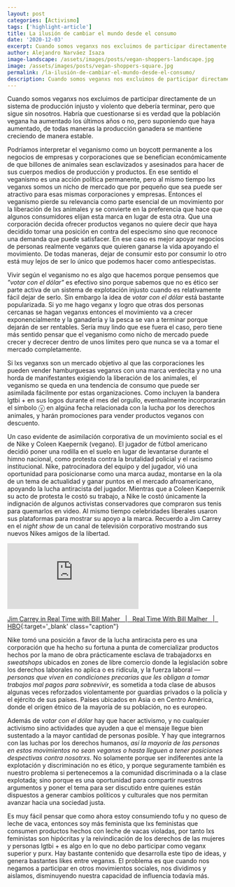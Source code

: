 ```yaml
---
layout: post
categories: [Activismo]
tags: ['highlight-article']
title: La ilusión de cambiar el mundo desde el consumo
date: '2020-12-03'
excerpt: Cuando somos veganxs nos excluimos de participar directamente de un sistema de producción injusto y violento que debería terminar, pero que sigue sin nosotros. Habría que cuestionarse si es verdad que la población vegana ha aumentado los últimos años o no, pero suponiendo que haya aumentado, de todas maneras la producción ganadera se mantiene creciendo de manera estable.
author: Alejandro Narváez Isaza
image-landscape: /assets/images/posts/vegan-shoppers-landscape.jpg
image: /assets/images/posts/vegan-shoppers-square.jpg
permalink: /la-ilusión-de-cambiar-el-mundo-desde-el-consumo/
description: Cuando somos veganxs nos excluimos de participar directamente de un sistema de producción injusto y violento que debería terminar, pero que sigue sin nosotros. Habría que cuestionarse si es verdad que la población vegana ha aumentado los últimos años o no, pero suponiendo que haya aumentado, de todas maneras la producción ganadera se mantiene creciendo de manera estable.
---
```

Cuando somos veganxs nos excluimos de participar directamente de un sistema de producción injusto y violento que debería terminar, pero que sigue sin nosotros. Habría que cuestionarse si es verdad que la población vegana ha aumentado los últimos años o no, pero suponiendo que haya aumentado, de todas maneras la producción ganadera se mantiene creciendo de manera estable.

Podríamos interpretar el veganismo como un boycott permanente a los negocios de empresas y corporaciones que se benefician económicamente de que billones de animales sean esclavizados y asesinados para hacer de sus cuerpos medios de producción y productos. En ese sentido el veganismo es una acción política permanente, pero al mismo tiempo lxs veganxs somos un nicho de mercado que por pequeño que sea puede ser atractivo para esas mismas corporaciones y empresas. Entonces el veganismo pierde su relevancia como parte esencial de un movimiento por la liberación de lxs animales y se convierte en la preferencia que hace que algunos consumidores elijan esta marca en lugar de esta otra. Que una corporación decida ofrecer productos veganos no quiere decir que haya decidido tomar una posición en contra del especismo sino que reconoce una demanda que puede satisfacer. En ese caso es mejor apoyar negocios de personas realmente veganxs que quieren ganarse la vida apoyando el movimiento. De todas maneras, dejar de consumir esto por consumir lo otro está muy lejos de ser lo único que podemos hacer como antiespecistas.

Vivir según el veganismo no es algo que hacemos porque pensemos que *"votar con el dólar"* es efectivo sino porque sabemos que no es ético ser parte activa de un sistema de explotación injusto cuando es relativamente fácil dejar de serlo. Sin embargo la idea de *votar con el dólar* está bastante popularizada. Si yo me hago veganx y logro que otras dos personas cercanas se hagan veganxs entonces el movimiento va a crecer exponencialmente y la ganadería y la pesca se van a terminar porque dejarán de ser rentables. Sería muy lindo que ese fuera el caso, pero tiene más sentido pensar que el veganismo como nicho de mercado puede crecer y decrecer dentro de unos límites pero que nunca se va a tomar el mercado completamente.

Si lxs veganxs son un mercado objetivo al que las corporaciones les pueden vender hamburguesas veganxs con una marca verdecita y no una horda de manifestantes exigiendo la liberación de los animales, el veganismo se queda en una tendencia de consumo que puede ser asimilada fácilmente por estas organizaciones. Como incluyen la bandera lgtbi + en sus logos durante el mes del orgullo, eventualmente incorporarán el símbolo ⓥ en algúna fecha relacionada con la lucha por los derechos animales, y harán promociones para vender productos veganos con descuento.

Un caso evidente de asimilación corporativa de un movimiento social es el de Nike y Coleen Kaepernik (vegano). El jugador de fútbol americano decidió poner una rodilla en el suelo en lugar de levantarse durante el himno nacional, como protesta contra la brutalidad policial y el racismo institucional. Nike, patrocinadora del equipo y del jugador, vió una oportunidad para posicionarse como una marca audaz, montarse en la ola de un tema de actualidad y ganar puntos en el mercado afroamericano, apoyando la lucha antiracista del jugador. Mientras que a Coleen Kaepernik su acto de protesta le costó su trabajo, a Nike le costó únicamente la indignación de algunos activistas conservadores que compraron sus tenis para quemarlos en video. Al mismo tiempo celebridades liberales usaron sus plataformas para mostrar su apoyo a la marca. Recuerdo a Jim Carrey en el *night show* de un canal de televisión corporativo mostrando sus nuevos Nikes amigos de la libertad.

<div class="video-wrapper">
  <iframe src="https://www.youtube.com/embed/ZkFUU-xJM6I" frameborder="0" allow="accelerometer; autoplay; clipboard-write; encrypted-media; gyroscope; picture-in-picture" allowfullscreen></iframe>
</div>

[Jim Carrey in Real Time with Bill Maher &nbsp; &#124; &nbsp; Real Time With Bill Malher &nbsp; &#124; &nbsp; HBO](https://www.youtube.com/watch?v=ZkFUU-xJM6I){:target='_blank' class="caption"}

Nike tomó una posición a favor de la lucha antiracista pero es una corporación que ha hecho su fortuna a punta de comercializar productos hechos por la mano de obra prácticamente esclava de trabajadorxs en *sweatshops* ubicados en zones de libre comercio donde la legislación sobre los derechos laborales no aplica o es ridícula, y la fuerza laboral *— personas que viven en condiciones precarias que les obligan a tomar trabajos mal pagos para sobrevivir*, es sometida a toda clase de abusos algunas veces reforzados violentamente por guardias privados o la policía y el ejército de sus países. Países ubicados en Asia o en Centro América, donde el origen étnico de la mayoría de su población, no es europeo.

Además de *votar con el dólar* hay que hacer activismo, y no cualquier activismo sino actividades que ayuden a que el mensaje llegue bien sustentado a la mayor cantidad de personas posible. Y hay que integrarnos con las luchas por los derechos humanos, *así la mayoría de las personas en estos movimientos no sean veganxs o hasta lleguen a tener posiciones despectivas contra nosotrxs*. No solamente porque ser indiferentes ante la explotación y discriminación no es ético, y porque seguramente también es nuestro problema si pertenecemos a la comunidad discriminada o a la clase explotada; sino porque es una oportunidad para compartir nuestros argumentos y poner el tema para ser discutido entre quienes están dispuestos a generar cambios políticos y culturales que nos permitan avanzar hacia una sociedad justa.

Es muy fácil pensar que como ahora estoy consumiendo tofu y no queso de leche de vaca, entonces soy más feminista que lxs feministas que consumen productos hechos con leche de vacas violadas, por tanto lxs feministas son hipócritas y la reivindicación de los derechos de las mujeres y personas lgtbi + es algo en lo que no debo participar como veganx superior y purx. Hay bastante contenido que desarrolla este tipo de ideas, y genera bastantes likes entre veganxs. El problema es que cuando nos negamos a participar en otros movimientos sociales, nos dividimos y aislamos, disminuyendo nuestra capacidad de influencia todavía más.
